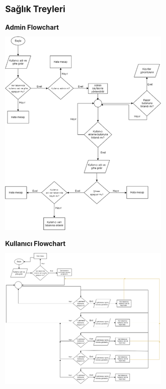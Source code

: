 # Sağlık Treyleri
## Admin Flowchart 
![Admin flowchart](https://raw.githubusercontent.com/ecemces/Saglik-Treyleri/main/flowcharts/Flowchart%20admin.png)
## Kullanıcı Flowchart
![Kullanıcı flowchart](https://github.com/ecemces/Saglik-Treyleri/blob/main/flowcharts/Flowchart%20kullan%C4%B1c%C4%B1.png?raw=true)
